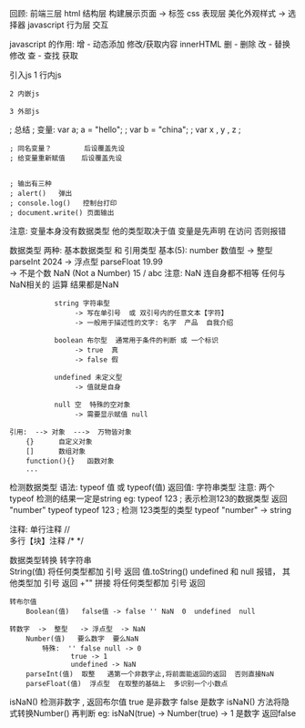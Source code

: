 回顾:
    前端三层
        html 结构层   构建展示页面  -> 标签
        css  表现层   美化外观样式  -> 选择器
        javascript 行为层  交互  

javascript 的作用:
    增  -  动态添加   修改/获取内容 innerHTML
    删  -  删除
    改  -  替换  修改
    查  -  查找  获取


引入js
    1 行内js

    2 内嵌js

    3 外部js


; 总结
    ; 变量: var a; a = "hello";
    ;       var b = "china";
    ;       var x , y , z ;

    ; 同名变量？        后设覆盖先设
    ; 给变量重新赋值    后设覆盖先设


    ; 输出有三种
    ; alert()   弹出
    ; console.log()   控制台打印
    ; document.write() 页面输出

注意: 变量本身没有数据类型 他的类型取决于值
      变量是先声明 在访问 否则报错

数据类型 两种: 基本数据类型   和  引用类型
    基本(5):   number 数值型 
                    -> 整型 parseInt      2024
                    -> 浮点型 parseFloat  19.99    
                    -> 不是个数 NaN (Not a Number)  15 / abc
                            注意: NaN 连自身都不相等
                                  任何与NaN相关的 运算 结果都是NaN
                    
               string 字符串型
                    -> 写在单引号  或 双引号内的任意文本【字符】
                    -> 一般用于描述性的文字: 名字  产品  自我介绍

               boolean 布尔型  通常用于条件的判断 或 一个标识
                    -> true  真
                    -> false 假

               undefined 未定义型
                    -> 值就是自身

               null 空  特殊的空对象
                    -> 需要显示赋值 null

    引用:  --> 对象  --->  万物皆对象
        {}      自定义对象
        []      数组对象
        function(){}   函数对象
        ...   


检测数据类型
    语法: typeof 值   或  typeof(值)
    返回值: 字符串类型
    注意: 两个typeof 检测的结果一定是string
    eg: typeof 123 ; 表示检测123的数据类型  返回 "number"
        typeof typeof 123 ; 检测 123类型的类型  typeof "number"  -> string


注释: 
    单行注释      //   
    多行【块】注释    /*   */



数据类型转换
    转字符串    
        String(值)      将任何类型都加 引号  返回
        值.toString()   undefined 和 null 报错， 其他类型加 引号 返回
        +"" 拼接        将任何类型都加 引号  返回

    转布尔值   
        Boolean(值)   false值 -> false '' NaN  0  undefined  null

    转数字  ->  整型   -> 浮点型  -> NaN
        Number(值)   要么数字  要么NaN  
            特殊:  '' false null -> 0  
                   true -> 1   
                   undefined -> NaN
        parseInt(值)  取整   遇第一个非数字止,将前面能返回的返回  否则直接NaN
        parseFloat(值)  浮点型  在取整的基础上  多识别一个小数点


isNaN()  检测非数字 , 返回布尔值
    true 是非数字   false 是数字
    isNaN() 方法将隐式转换Number()  再判断
    eg:  isNaN(true) -> Number(true) -> 1   是数字  返回false


